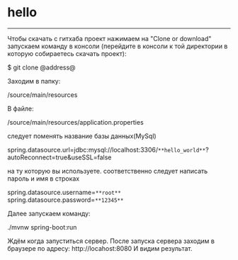 # hello
***
Чтобы скачать с гитхаба проект нажимаем на "Clone or download"  запускаем команду в консоли (перейдите в консоли к той директории в которую собираетесь скачать проект):

$ git clone @address@

Заходим в папку:

/source/main/resources

В файле:

/source/main/resources/application.properties

следует поменять название базы данных(MySql)

spring.datasource.url=jdbc:mysql://localhost:3306/`**hello_world**`?autoReconnect=true&useSSL=false

на ту которую вы используете. соответственно следует написать пароль и имя в строках

spring.datasource.username=`**root**`
spring.datasource.password=`**12345**`

Далее запускаем команду:

./mvnw spring-boot:run

Ждём когда запуститься сервер. После запуска сервера заходим в браузере по адресу:
http://locahost:8080
И видим результат.
